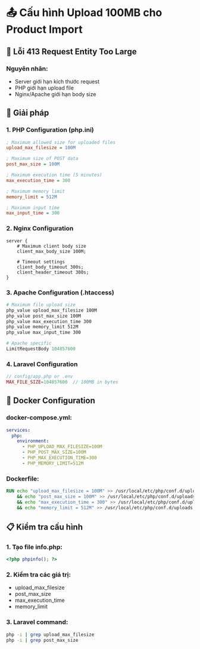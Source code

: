 # 📤 Cấu hình Upload 100MB cho Product Import

## 🚨 Lỗi 413 Request Entity Too Large

### Nguyên nhân:
- Server giới hạn kích thước request
- PHP giới hạn upload file
- Nginx/Apache giới hạn body size

## 🔧 Giải pháp

### 1. **PHP Configuration (php.ini)**
```ini
; Maximum allowed size for uploaded files
upload_max_filesize = 100M

; Maximum size of POST data
post_max_size = 100M

; Maximum execution time (5 minutes)
max_execution_time = 300

; Maximum memory limit
memory_limit = 512M

; Maximum input time
max_input_time = 300
```

### 2. **Nginx Configuration**
```nginx
server {
    # Maximum client body size
    client_max_body_size 100M;
    
    # Timeout settings
    client_body_timeout 300s;
    client_header_timeout 300s;
}
```

### 3. **Apache Configuration (.htaccess)**
```apache
# Maximum file upload size
php_value upload_max_filesize 100M
php_value post_max_size 100M
php_value max_execution_time 300
php_value memory_limit 512M
php_value max_input_time 300

# Apache specific
LimitRequestBody 104857600
```

### 4. **Laravel Configuration**
```php
// config/app.php or .env
MAX_FILE_SIZE=104857600  // 100MB in bytes
```

## 🐳 Docker Configuration

### docker-compose.yml:
```yaml
services:
  php:
    environment:
      - PHP_UPLOAD_MAX_FILESIZE=100M
      - PHP_POST_MAX_SIZE=100M
      - PHP_MAX_EXECUTION_TIME=300
      - PHP_MEMORY_LIMIT=512M
```

### Dockerfile:
```dockerfile
RUN echo "upload_max_filesize = 100M" >> /usr/local/etc/php/conf.d/uploads.ini \
    && echo "post_max_size = 100M" >> /usr/local/etc/php/conf.d/uploads.ini \
    && echo "max_execution_time = 300" >> /usr/local/etc/php/conf.d/uploads.ini \
    && echo "memory_limit = 512M" >> /usr/local/etc/php/conf.d/uploads.ini
```

## 📋 Kiểm tra cấu hình

### 1. Tạo file info.php:
```php
<?php phpinfo(); ?>
```

### 2. Kiểm tra các giá trị:
- upload_max_filesize
- post_max_size  
- max_execution_time
- memory_limit

### 3. Laravel command:
```bash
php -i | grep upload_max_filesize
php -i | grep post_max_size
```
